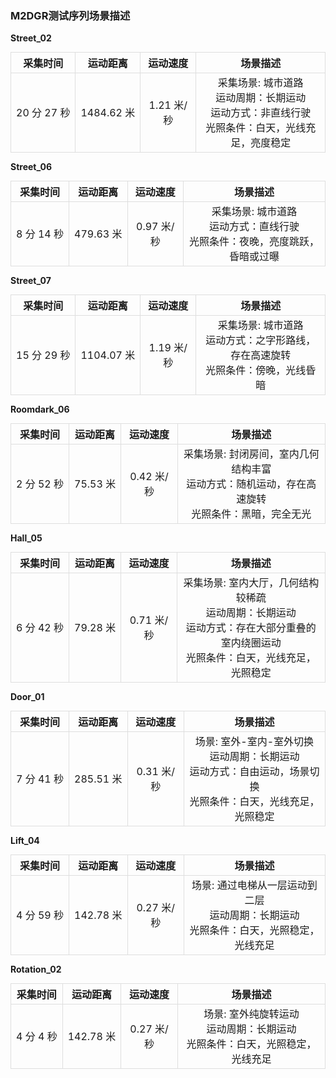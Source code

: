 <!-- 全局格式定义 -->
<style>table{margin: auto;}</style>
<style>img{align: ceneter; zoom: 75%}</style>
<style>table th{margin: auto; border: 1px solid #dedede;}</style>
<style>table td{margin: auto; border: 1px solid #dedede;}</style>
<!-- 正文 -->
### **M2DGR测试序列场景描述**

<b>Street_02</b><br>

采集时间|运动距离|运动速度|场景描述
:-:|:-:|:-:|:-:
20&nbsp;分&nbsp;27&nbsp;秒|1484.62&nbsp;米|1.21&nbsp;米/秒|采集场景: 城市道路<br>运动周期：长期运动<br>运动方式：非直线行驶<br>光照条件：白天，光线充足，亮度稳定

<b>Street_06</b><br>

采集时间|运动距离|运动速度|场景描述
:-:|:-:|:-:|:-:
8&nbsp;分&nbsp;14&nbsp;秒|479.63&nbsp;米|0.97&nbsp;米/秒|采集场景: 城市道路<br>运动方式：直线行驶<br>光照条件：夜晚，亮度跳跃，昏暗或过曝

<b>Street_07</b><br>

采集时间|运动距离|运动速度|场景描述
:-:|:-:|:-:|:-:
15&nbsp;分&nbsp;29&nbsp;秒|1104.07&nbsp;米|1.19&nbsp;米/秒|采集场景: 城市道路<br>运动方式：之字形路线，存在高速旋转<br>光照条件：傍晚，光线昏暗

<b>Roomdark_06</b><br>

采集时间|运动距离|运动速度|场景描述
:-:|:-:|:-:|:-:
2&nbsp;分&nbsp;52&nbsp;秒|75.53&nbsp;米|0.42&nbsp;米/秒|采集场景: 封闭房间，室内几何结构丰富<br>运动方式：随机运动，存在高速旋转<br>光照条件：黑暗，完全无光

<b>Hall_05</b><br>

采集时间|运动距离|运动速度|场景描述
:-:|:-:|:-:|:-:
6&nbsp;分&nbsp;42&nbsp;秒|79.28&nbsp;米|0.71&nbsp;米/秒|采集场景: 室内大厅，几何结构较稀疏<br>运动周期：长期运动<br>运动方式：存在大部分重叠的室内绕圈运动<br>光照条件：白天，光线充足，光照稳定

<b>Door_01</b><br>

采集时间|运动距离|运动速度|场景描述
:-:|:-:|:-:|:-:
7&nbsp;分&nbsp;41&nbsp;秒|285.51&nbsp;米|0.31&nbsp;米/秒|场景: 室外-室内-室外切换<br>运动周期：长期运动<br>运动方式：自由运动，场景切换<br>光照条件：白天，光线充足，光照稳定

<b>Lift_04</b><br>

采集时间|运动距离|运动速度|场景描述
:-:|:-:|:-:|:-:
4&nbsp;分&nbsp;59&nbsp;秒|142.78&nbsp;米|0.27&nbsp;米/秒|场景: 通过电梯从一层运动到二层<br>运动周期：长期运动<br>光照条件：白天，光照稳定，光线充足

<b>Rotation_02</b><br>

采集时间|运动距离|运动速度|场景描述
:-:|:-:|:-:|:-:
4&nbsp;分&nbsp;4&nbsp;秒|142.78&nbsp;米|0.27&nbsp;米/秒|场景: 室外纯旋转运动<br>运动周期：长期运动<br>光照条件：白天，光照稳定，光线充足



